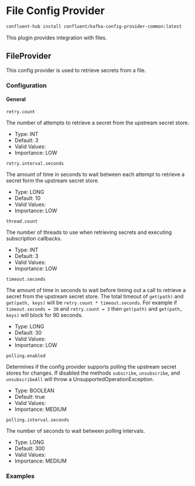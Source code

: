 # File Config Provider

```bash
confluent-hub install confluent/kafka-config-provider-common:latest
```

This plugin provides integration with files.

## FileProvider

This config provider is used to retrieve secrets from a file.


### Configuration


#### General

```properties
retry.count
```
The number of attempts to retrieve a secret from the upstream secret store.

* Type: INT
* Default: 3
* Valid Values: 
* Importance: LOW

```properties
retry.interval.seconds
```
The amount of time in seconds to wait between each attempt to retrieve a secret form the upstream secret store.

* Type: LONG
* Default: 10
* Valid Values: 
* Importance: LOW

```properties
thread.count
```
The number of threads to use when retrieving secrets and executing subscription callbacks.

* Type: INT
* Default: 3
* Valid Values: 
* Importance: LOW

```properties
timeout.seconds
```
The amount of time in seconds to wait before timing out a call to retrieve a secret from the upstream secret store. The total timeout of `get(path)` and `get(path, keys)` will be `retry.count * timeout.seconds`. For example if `timeout.seconds = 30` and `retry.count = 3` then `get(path)` and `get(path, keys)` will block for 90 seconds.

* Type: LONG
* Default: 30
* Valid Values: 
* Importance: LOW

```properties
polling.enabled
```
Determines if the config provider supports polling the upstream secret stores for changes. If disabled the methods `subscribe`, `unsubscribe`, and `unsubscribeAll` will throw a UnsupportedOperationException.

* Type: BOOLEAN
* Default: true
* Valid Values: 
* Importance: MEDIUM

```properties
polling.interval.seconds
```
The number of seconds to wait between polling intervals.

* Type: LONG
* Default: 300
* Valid Values: 
* Importance: MEDIUM

### Examples


